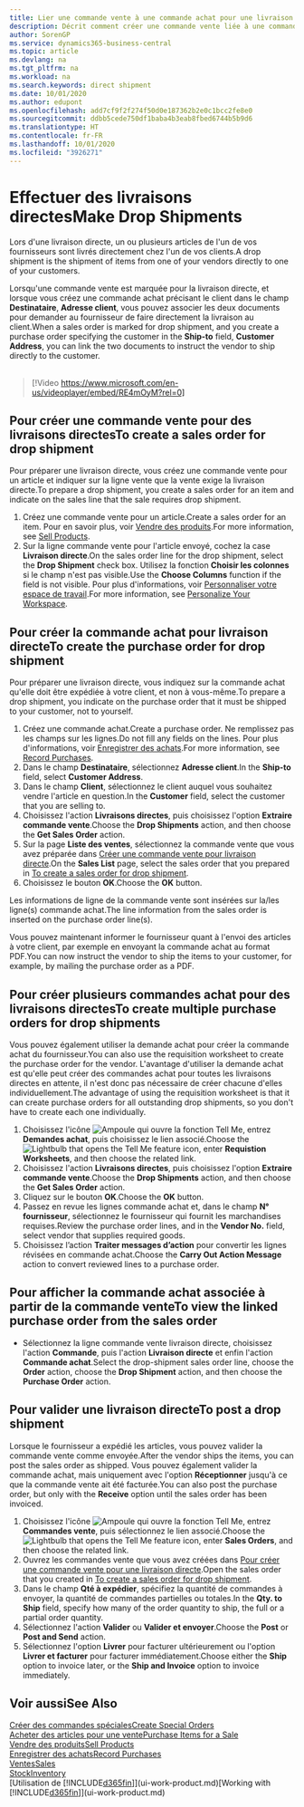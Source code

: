 ```yaml
---
title: Lier une commande vente à une commande achat pour une livraison directe | Microsoft Docs
description: Décrit comment créer une commande vente liée à une commande achat pour permettre la livraison directe du fournisseur au client.
author: SorenGP
ms.service: dynamics365-business-central
ms.topic: article
ms.devlang: na
ms.tgt_pltfrm: na
ms.workload: na
ms.search.keywords: direct shipment
ms.date: 10/01/2020
ms.author: edupont
ms.openlocfilehash: add7cf9f2f274f50d0e187362b2e0c1bcc2fe8e0
ms.sourcegitcommit: ddbb5cede750df1baba4b3eab8fbed6744b5b9d6
ms.translationtype: HT
ms.contentlocale: fr-FR
ms.lasthandoff: 10/01/2020
ms.locfileid: "3926271"
---
```

# <a name="make-drop-shipments"></a><span data-ttu-id="53496-103">Effectuer des livraisons directes</span><span class="sxs-lookup"><span data-stu-id="53496-103">Make Drop Shipments</span></span>

<span data-ttu-id="53496-104">Lors d'une livraison directe, un ou plusieurs articles de l'un de vos fournisseurs sont livrés directement chez l'un de vos clients.</span><span class="sxs-lookup"><span data-stu-id="53496-104">A drop shipment is the shipment of items from one of your vendors directly to one of your customers.</span></span>

<span data-ttu-id="53496-105">Lorsqu'une commande vente est marquée pour la livraison directe, et lorsque vous créez une commande achat précisant le client dans le champ **Destinataire**, **Adresse client**, vous pouvez associer les deux documents pour demander au fournisseur de faire directement la livraison au client.</span><span class="sxs-lookup"><span data-stu-id="53496-105">When a sales order is marked for drop shipment, and you create a purchase order specifying the customer in the **Ship-to** field, **Customer Address**, you can link the two documents to instruct the vendor to ship directly to the customer.</span></span>
<br><br>  
  
> [!Video https://www.microsoft.com/en-us/videoplayer/embed/RE4mOyM?rel=0]

## <a name="to-create-a-sales-order-for-drop-shipment"></a><span data-ttu-id="53496-106">Pour créer une commande vente pour des livraisons directes</span><span class="sxs-lookup"><span data-stu-id="53496-106">To create a sales order for drop shipment</span></span>

<span data-ttu-id="53496-107">Pour préparer une livraison directe, vous créez une commande vente pour un article et indiquer sur la ligne vente que la vente exige la livraison directe.</span><span class="sxs-lookup"><span data-stu-id="53496-107">To prepare a drop shipment, you create a sales order for an item and indicate on the sales line that the sale requires drop shipment.</span></span>

1. <span data-ttu-id="53496-108">Créez une commande vente pour un article.</span><span class="sxs-lookup"><span data-stu-id="53496-108">Create a sales order for an item.</span></span> <span data-ttu-id="53496-109">Pour en savoir plus, voir [Vendre des produits](sales-how-sell-products.md).</span><span class="sxs-lookup"><span data-stu-id="53496-109">For more information, see [Sell Products](sales-how-sell-products.md).</span></span>
2. <span data-ttu-id="53496-110">Sur la ligne commande vente pour l'article envoyé, cochez la case **Livraison directe**.</span><span class="sxs-lookup"><span data-stu-id="53496-110">On the sales order line for the drop shipment, select the **Drop Shipment** check box.</span></span> <span data-ttu-id="53496-111">Utilisez la fonction **Choisir les colonnes** si le champ n'est pas visible.</span><span class="sxs-lookup"><span data-stu-id="53496-111">Use the **Choose Columns** function if the field is not visible.</span></span> <span data-ttu-id="53496-112">Pour plus d'informations, voir [Personnaliser votre espace de travail](ui-personalization-user.md).</span><span class="sxs-lookup"><span data-stu-id="53496-112">For more information, see [Personalize Your Workspace](ui-personalization-user.md).</span></span>

## <a name="to-create-the-purchase-order-for-drop-shipment"></a><span data-ttu-id="53496-113">Pour créer la commande achat pour livraison directe</span><span class="sxs-lookup"><span data-stu-id="53496-113">To create the purchase order for drop shipment</span></span>

<span data-ttu-id="53496-114">Pour préparer une livraison directe, vous indiquez sur la commande achat qu'elle doit être expédiée à votre client, et non à vous-même.</span><span class="sxs-lookup"><span data-stu-id="53496-114">To prepare a drop shipment, you indicate on the purchase order that it must be shipped to your customer, not to yourself.</span></span>

1. <span data-ttu-id="53496-115">Créez une commande achat.</span><span class="sxs-lookup"><span data-stu-id="53496-115">Create a purchase order.</span></span> <span data-ttu-id="53496-116">Ne remplissez pas les champs sur les lignes.</span><span class="sxs-lookup"><span data-stu-id="53496-116">Do not fill any fields on the lines.</span></span> <span data-ttu-id="53496-117">Pour plus d'informations, voir [Enregistrer des achats](purchasing-how-record-purchases.md).</span><span class="sxs-lookup"><span data-stu-id="53496-117">For more information, see [Record Purchases](purchasing-how-record-purchases.md).</span></span>
2. <span data-ttu-id="53496-118">Dans le champ **Destinataire**, sélectionnez **Adresse client**.</span><span class="sxs-lookup"><span data-stu-id="53496-118">In the **Ship-to** field, select **Customer Address**.</span></span>
3. <span data-ttu-id="53496-119">Dans le champ **Client**, sélectionnez le client auquel vous souhaitez vendre l'article en question.</span><span class="sxs-lookup"><span data-stu-id="53496-119">In the **Customer** field, select the customer that you are selling to.</span></span>
4. <span data-ttu-id="53496-120">Choisissez l'action **Livraisons directes**, puis choisissez l'option **Extraire commande vente**.</span><span class="sxs-lookup"><span data-stu-id="53496-120">Choose the **Drop Shipments** action, and then choose the **Get Sales Order** action.</span></span>
5. <span data-ttu-id="53496-121">Sur la page **Liste des ventes**, sélectionnez la commande vente que vous avez préparée dans [Créer une commande vente pour livraison directe](sales-how-drop-shipment.md#to-create-a-sales-order-for-drop-shipment).</span><span class="sxs-lookup"><span data-stu-id="53496-121">On the **Sales List** page, select the sales order that you prepared in [To create a sales order for drop shipment](sales-how-drop-shipment.md#to-create-a-sales-order-for-drop-shipment).</span></span>
6. <span data-ttu-id="53496-122">Choisissez le bouton **OK**.</span><span class="sxs-lookup"><span data-stu-id="53496-122">Choose the **OK** button.</span></span>

<span data-ttu-id="53496-123">Les informations de ligne de la commande vente sont insérées sur la/les ligne(s) commande achat.</span><span class="sxs-lookup"><span data-stu-id="53496-123">The line information from the sales order is inserted on the purchase order line(s).</span></span>

<span data-ttu-id="53496-124">Vous pouvez maintenant informer le fournisseur quant à l'envoi des articles à votre client, par exemple en envoyant la commande achat au format PDF.</span><span class="sxs-lookup"><span data-stu-id="53496-124">You can now instruct the vendor to ship the items to your customer, for example, by mailing the purchase order as a PDF.</span></span>     

## <a name="to-create-multiple-purchase-orders-for-drop-shipments"></a><span data-ttu-id="53496-125">Pour créer plusieurs commandes achat pour des livraisons directes</span><span class="sxs-lookup"><span data-stu-id="53496-125">To create multiple purchase orders for drop shipments</span></span>

<span data-ttu-id="53496-126">Vous pouvez également utiliser la demande achat pour créer la commande achat du fournisseur.</span><span class="sxs-lookup"><span data-stu-id="53496-126">You can also use the requisition worksheet to create the purchase order for the vendor.</span></span> <span data-ttu-id="53496-127">L'avantage d'utiliser la demande achat est qu'elle peut créer des commandes achat pour toutes les livraisons directes en attente, il n'est donc pas nécessaire de créer chacune d'elles individuellement.</span><span class="sxs-lookup"><span data-stu-id="53496-127">The advantage of using the requisition worksheet is that it can create purchase orders for all outstanding drop shipments, so you don't have to create each one individually.</span></span>

1. <span data-ttu-id="53496-128">Choisissez l'icône ![Ampoule qui ouvre la fonction Tell Me](media/ui-search/search_small.png "Dites-moi ce que vous voulez faire"), entrez **Demandes achat**, puis choisissez le lien associé.</span><span class="sxs-lookup"><span data-stu-id="53496-128">Choose the ![Lightbulb that opens the Tell Me feature](media/ui-search/search_small.png "Tell me what you want to do") icon, enter **Requistion Worksheets**, and then choose the related link.</span></span>
2. <span data-ttu-id="53496-129">Choisissez l'action **Livraisons directes**, puis choisissez l'option **Extraire commande vente**.</span><span class="sxs-lookup"><span data-stu-id="53496-129">Choose the **Drop Shipments** action, and then choose the **Get Sales Order** action.</span></span>
3. <span data-ttu-id="53496-130">Cliquez sur le bouton **OK**.</span><span class="sxs-lookup"><span data-stu-id="53496-130">Choose the **OK** button.</span></span>
4. <span data-ttu-id="53496-131">Passez en revue les lignes commande achat et, dans le champ **N° fournisseur**, sélectionnez le fournisseur qui fournit les marchandises requises.</span><span class="sxs-lookup"><span data-stu-id="53496-131">Review the purchase order lines, and in the **Vendor No.** field, select vendor that supplies required goods.</span></span> 
5. <span data-ttu-id="53496-132">Choisissez l’action **Traiter messages d’action** pour convertir les lignes révisées en commande achat.</span><span class="sxs-lookup"><span data-stu-id="53496-132">Choose the **Carry Out Action Message** action to convert reviewed lines to a purchase order.</span></span>

## <a name="to-view-the-linked-purchase-order-from-the-sales-order"></a><span data-ttu-id="53496-133">Pour afficher la commande achat associée à partir de la commande vente</span><span class="sxs-lookup"><span data-stu-id="53496-133">To view the linked purchase order from the sales order</span></span>

* <span data-ttu-id="53496-134">Sélectionnez la ligne commande vente livraison directe, choisissez l'action **Commande**, puis l'action **Livraison directe** et enfin l'action **Commande achat**.</span><span class="sxs-lookup"><span data-stu-id="53496-134">Select the drop-shipment sales order line, choose the **Order** action, choose the **Drop Shipment** action, and then choose the **Purchase Order** action.</span></span>

## <a name="to-post-a-drop-shipment"></a><span data-ttu-id="53496-135">Pour valider une livraison directe</span><span class="sxs-lookup"><span data-stu-id="53496-135">To post a drop shipment</span></span>

<span data-ttu-id="53496-136">Lorsque le fournisseur a expédié les articles, vous pouvez valider la commande vente comme envoyée.</span><span class="sxs-lookup"><span data-stu-id="53496-136">After the vendor ships the items, you can post the sales order as shipped.</span></span> <span data-ttu-id="53496-137">Vous pouvez également valider la commande achat, mais uniquement avec l'option **Réceptionner** jusqu'à ce que la commande vente ait été facturée.</span><span class="sxs-lookup"><span data-stu-id="53496-137">You can also post the purchase order, but only with the **Receive** option until the sales order has been invoiced.</span></span>

1. <span data-ttu-id="53496-138">Choisissez l'icône ![Ampoule qui ouvre la fonction Tell Me](media/ui-search/search_small.png "Dites-moi ce que vous voulez faire"), entrez **Commandes vente**, puis sélectionnez le lien associé.</span><span class="sxs-lookup"><span data-stu-id="53496-138">Choose the ![Lightbulb that opens the Tell Me feature](media/ui-search/search_small.png "Tell me what you want to do") icon, enter **Sales Orders**, and then choose the related link.</span></span>
2. <span data-ttu-id="53496-139">Ouvrez les commandes vente que vous avez créées dans [Pour créer une commande vente pour une livraison directe](#to-create-a-sales-order-for-drop-shipment).</span><span class="sxs-lookup"><span data-stu-id="53496-139">Open the sales order that you created in [To create a sales order for drop shipment](#to-create-a-sales-order-for-drop-shipment).</span></span>
3. <span data-ttu-id="53496-140">Dans le champ **Qté à expédier**, spécifiez la quantité de commandes à envoyer, la quantité de commandes partielles ou totales.</span><span class="sxs-lookup"><span data-stu-id="53496-140">In the **Qty. to Ship** field, specify how many of the order quantity to ship, the full or a partial order quantity.</span></span>
4. <span data-ttu-id="53496-141">Sélectionnez l'action **Valider** ou **Valider et envoyer**.</span><span class="sxs-lookup"><span data-stu-id="53496-141">Choose the **Post** or **Post and Send** action.</span></span>
5. <span data-ttu-id="53496-142">Sélectionnez l'option **Livrer** pour facturer ultérieurement ou l'option **Livrer et facturer** pour facturer immédiatement.</span><span class="sxs-lookup"><span data-stu-id="53496-142">Choose either the **Ship** option to invoice later, or the **Ship and Invoice** option to invoice immediately.</span></span>

## <a name="see-also"></a><span data-ttu-id="53496-143">Voir aussi</span><span class="sxs-lookup"><span data-stu-id="53496-143">See Also</span></span>

[<span data-ttu-id="53496-144">Créer des commandes spéciales</span><span class="sxs-lookup"><span data-stu-id="53496-144">Create Special Orders</span></span>](sales-how-to-create-special-orders.md)  
[<span data-ttu-id="53496-145">Acheter des articles pour une vente</span><span class="sxs-lookup"><span data-stu-id="53496-145">Purchase Items for a Sale</span></span>](purchasing-how-purchase-products-sale.md)  
[<span data-ttu-id="53496-146">Vendre des produits</span><span class="sxs-lookup"><span data-stu-id="53496-146">Sell Products</span></span>](sales-how-sell-products.md)  
[<span data-ttu-id="53496-147">Enregistrer des achats</span><span class="sxs-lookup"><span data-stu-id="53496-147">Record Purchases</span></span>](purchasing-how-record-purchases.md)  
[<span data-ttu-id="53496-148">Ventes</span><span class="sxs-lookup"><span data-stu-id="53496-148">Sales</span></span>](sales-manage-sales.md)  
[<span data-ttu-id="53496-149">Stock</span><span class="sxs-lookup"><span data-stu-id="53496-149">Inventory</span></span>](inventory-manage-inventory.md)  
<span data-ttu-id="53496-150">[Utilisation de [!INCLUDE[d365fin](includes/d365fin_md.md)]](ui-work-product.md)</span><span class="sxs-lookup"><span data-stu-id="53496-150">[Working with [!INCLUDE[d365fin](includes/d365fin_md.md)]](ui-work-product.md)</span></span>
